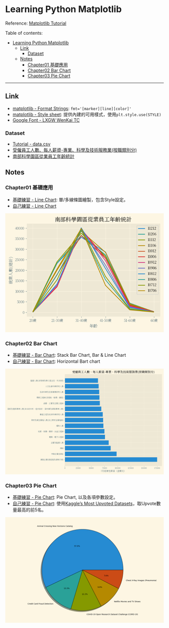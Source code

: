 # Learning Python Matplotlib

Reference: [Matplotlib Tutorial](https://youtube.com/playlist?list=PL-osiE80TeTvipOqomVEeZ1HRrcEvtZB_&si=ylA_tihRvx0JxJ1f)

Table of contents:

- [Learning Python Matplotlib](#learning-python-matplotlib)
  - [Link](#link)
    - [Dataset](#dataset)
  - [Notes](#notes)
    - [Chapter01 基礎應用](#chapter01-基礎應用)
    - [Chapter02 Bar Chart](#chapter02-bar-chart)
    - [Chapter03 Pie Chart](#chapter03-pie-chart)

---

## Link

- [matplotlib - Format Strings](https://matplotlib.org/stable/api/_as_gen/matplotlib.pyplot.plot.html): `fmt='[marker][line][color]'`
- [matplotlib - Style sheet](https://matplotlib.org/stable/gallery/style_sheets/style_sheets_reference.html): 提供內建的可用樣式，使用`plt.style.use(STYLE)`
- [Google Font - LXGW WenKai TC](https://fonts.google.com/specimen/LXGW+WenKai+TC?lang=zh_Hant)

### Dataset

- [Tutorial - data.csv](https://github.com/CoreyMSchafer/code_snippets/blob/master/Python/Matplotlib/02-BarCharts/data.csv)
- [受僱員工人數、每人薪資-專業、科學及技術服務業(按職類別分)](https://data.gov.tw/dataset/41695)
- [南部科學園區從業員工年齡統計](https://data.gov.tw/dataset/91882)

## Notes

### Chapter01 基礎應用

- [基礎練習 - Line Chart](./Chapter01/main.py): 單/多線條圖繪製，包含Style設定。
- [自己練習 - Line Chart](./Chapter01/practice.py)

![南部科學園區從業員工年齡統計](./Chapter01/practice_plot.png)

### Chapter02 Bar Chart

- [基礎練習 - Bar Chart](./Chapter02/main.py): Stack Bar Chart, Bar & Line Chart
- [自己練習 - Bar Chart](./Chapter02/practice.py): Horizontal Bart chart

![受僱員工人數、每人薪資-專業、科學及技術服務業(按職類別分)](./Chapter02/plot_practice.png)

### Chapter03 Pie Chart

- [基礎練習 - Pie Chart](./Chapter02/main.py): Pie Chart, 以及各項參數設定。
- [自己練習 - Pie Chart](./Chapter02/practice.py): 使用[Kaggle’s Most Upvoted Datasets](https://www.kaggle.com/datasets/ritalin56/kaggles-most-upvoted-datasets-overview/data)，取Upvote數量最高的前5名。

![Kaggle’s Most Upvoted Datasets](./Chapter03/plot_practice.png)
